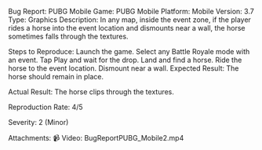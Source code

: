 Bug Report: PUBG Mobile
Game: PUBG Mobile
Platform: Mobile
Version: 3.7
Type: Graphics
Description:
In any map, inside the event zone, if the player rides a horse into the event location and dismounts near a wall, the horse sometimes falls through the textures.

Steps to Reproduce:
Launch the game.
Select any Battle Royale mode with an event.
Tap Play and wait for the drop.
Land and find a horse.
Ride the horse to the event location.
Dismount near a wall.
Expected Result:
The horse should remain in place.

Actual Result:
The horse clips through the textures.

Reproduction Rate:
4/5

Severity:
2 (Minor)

Attachments:
📹 Video: BugReportPUBG_Mobile2.mp4








